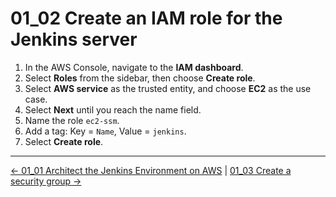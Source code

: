 # 01_02 Create an IAM role for the Jenkins server

1. In the AWS Console, navigate to the **IAM dashboard**.
1. Select **Roles** from the sidebar, then choose **Create role**.
1. Select **AWS service** as the trusted entity, and choose **EC2** as the use case.
1. Select **Next** until you reach the name field.
1. Name the role `ec2-ssm`.
1. Add a tag: Key = `Name`, Value = `jenkins`.
1. Select **Create role**.

<!-- FooterStart -->
---
[← 01_01 Architect the Jenkins Environment on AWS](../01_01_architect_the_jenkins_environment_on_aws/README.md) | [01_03 Create a security group →](../01_03_create_a_security_group/README.md)
<!-- FooterEnd -->
